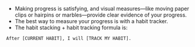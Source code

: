 - Making progress is satisfying, and visual measures—like moving paper clips or hairpins or marbles—provide clear evidence of your progress.
- The best way to measure your progress is with a habit tracker.
- The habit stacking + habit tracking formula is:
  
```ad-note
After [CURRENT HABIT], I will [TRACK MY HABIT].
```
